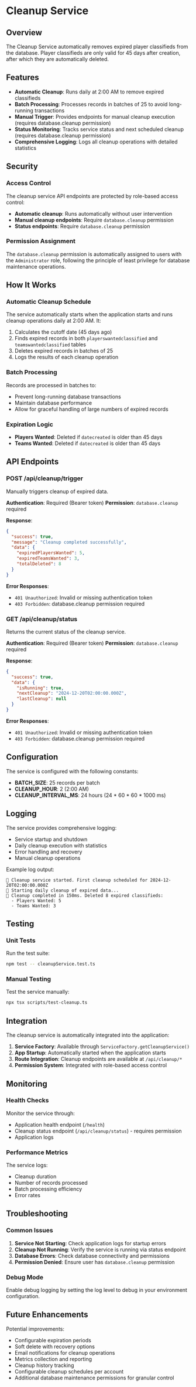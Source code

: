 # Cleanup Service

## Overview

The Cleanup Service automatically removes expired player classifieds from the database. Player classifieds are only valid for 45 days after creation, after which they are automatically deleted.

## Features

- **Automatic Cleanup**: Runs daily at 2:00 AM to remove expired classifieds
- **Batch Processing**: Processes records in batches of 25 to avoid long-running transactions
- **Manual Trigger**: Provides endpoints for manual cleanup execution (requires database.cleanup permission)
- **Status Monitoring**: Tracks service status and next scheduled cleanup (requires database.cleanup permission)
- **Comprehensive Logging**: Logs all cleanup operations with detailed statistics

## Security

### Access Control

The cleanup service API endpoints are protected by role-based access control:

- **Automatic cleanup**: Runs automatically without user intervention
- **Manual cleanup endpoints**: Require `database.cleanup` permission
- **Status endpoints**: Require `database.cleanup` permission

### Permission Assignment

The `database.cleanup` permission is automatically assigned to users with the `Administrator` role, following the principle of least privilege for database maintenance operations.

## How It Works

### Automatic Cleanup Schedule

The service automatically starts when the application starts and runs cleanup operations daily at 2:00 AM. It:

1. Calculates the cutoff date (45 days ago)
2. Finds expired records in both `playerswantedclassified` and `teamswantedclassified` tables
3. Deletes expired records in batches of 25
4. Logs the results of each cleanup operation

### Batch Processing

Records are processed in batches to:
- Prevent long-running database transactions
- Maintain database performance
- Allow for graceful handling of large numbers of expired records

### Expiration Logic

- **Players Wanted**: Deleted if `datecreated` is older than 45 days
- **Teams Wanted**: Deleted if `datecreated` is older than 45 days

## API Endpoints

### POST /api/cleanup/trigger

Manually triggers cleanup of expired data.

**Authentication**: Required (Bearer token)
**Permission**: `database.cleanup` required

**Response**:
```json
{
  "success": true,
  "message": "Cleanup completed successfully",
  "data": {
    "expiredPlayersWanted": 5,
    "expiredTeamsWanted": 3,
    "totalDeleted": 8
  }
}
```

**Error Responses**:
- `401 Unauthorized`: Invalid or missing authentication token
- `403 Forbidden`: database.cleanup permission required

### GET /api/cleanup/status

Returns the current status of the cleanup service.

**Authentication**: Required (Bearer token)
**Permission**: `database.cleanup` required

**Response**:
```json
{
  "success": true,
  "data": {
    "isRunning": true,
    "nextCleanup": "2024-12-20T02:00:00.000Z",
    "lastCleanup": null
  }
}
```

**Error Responses**:
- `401 Unauthorized`: Invalid or missing authentication token
- `403 Forbidden`: database.cleanup permission required

## Configuration

The service is configured with the following constants:

- **BATCH_SIZE**: 25 records per batch
- **CLEANUP_HOUR**: 2 (2:00 AM)
- **CLEANUP_INTERVAL_MS**: 24 hours (24 * 60 * 60 * 1000 ms)

## Logging

The service provides comprehensive logging:

- Service startup and shutdown
- Daily cleanup execution with statistics
- Error handling and recovery
- Manual cleanup operations

Example log output:
```
🧹 Cleanup service started. First cleanup scheduled for 2024-12-20T02:00:00.000Z
🧹 Starting daily cleanup of expired data...
🧹 Cleanup completed in 150ms. Deleted 8 expired classifieds:
  - Players Wanted: 5
  - Teams Wanted: 3
```

## Testing

### Unit Tests

Run the test suite:
```bash
npm test -- cleanupService.test.ts
```

### Manual Testing

Test the service manually:
```bash
npx tsx scripts/test-cleanup.ts
```

## Integration

The cleanup service is automatically integrated into the application:

1. **Service Factory**: Available through `ServiceFactory.getCleanupService()`
2. **App Startup**: Automatically started when the application starts
3. **Route Integration**: Cleanup endpoints are available at `/api/cleanup/*`
4. **Permission System**: Integrated with role-based access control

## Monitoring

### Health Checks

Monitor the service through:
- Application health endpoint (`/health`)
- Cleanup status endpoint (`/api/cleanup/status`) - requires permission
- Application logs

### Performance Metrics

The service logs:
- Cleanup duration
- Number of records processed
- Batch processing efficiency
- Error rates

## Troubleshooting

### Common Issues

1. **Service Not Starting**: Check application logs for startup errors
2. **Cleanup Not Running**: Verify the service is running via status endpoint
3. **Database Errors**: Check database connectivity and permissions
4. **Permission Denied**: Ensure user has `database.cleanup` permission

### Debug Mode

Enable debug logging by setting the log level to debug in your environment configuration.

## Future Enhancements

Potential improvements:
- Configurable expiration periods
- Soft delete with recovery options
- Email notifications for cleanup operations
- Metrics collection and reporting
- Cleanup history tracking
- Configurable cleanup schedules per account
- Additional database maintenance permissions for granular control

